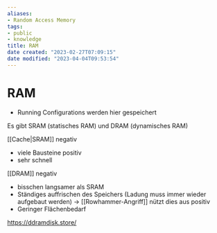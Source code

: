 ```yaml
---
aliases: 
- Random Access Memory
tags:
- public
- knowledge
title: RAM
date created: "2023-02-27T07:09:15"
date modified: "2023-04-04T09:53:54"
---
```


# RAM
- Running Configurations werden hier gespeichert

Es gibt SRAM (statisches RAM) und DRAM (dynamisches RAM)

[[Cache|SRAM]]
negativ
- viele Bausteine
positiv
- sehr schnell

[[DRAM]]
negativ
- bisschen langsamer als SRAM
- Ständiges auffrischen des Speichers (Ladung muss immer wieder aufgebaut werden) -> [[Rowhammer-Angriff]] nützt dies aus
positiv
- Geringer Flächenbedarf

https://ddramdisk.store/
